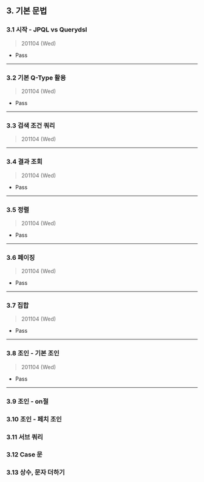## 3. 기본 문법

### 3.1 시작 - JPQL vs Querydsl

> 201104 (Wed)

* Pass

---


### 3.2 기본 Q-Type 활용

> 201104 (Wed)

* Pass

---

### 3.3 검색 조건 쿼리

> 201104 (Wed)


---

### 3.4 결과 조회

> 201104 (Wed)

* Pass

---


### 3.5 정렬

> 201104 (Wed)

* Pass

---


### 3.6 페이징

> 201104 (Wed)

* Pass

---

### 3.7 집합

> 201104 (Wed)

* Pass

---

### 3.8 조인 - 기본 조인

> 201104 (Wed)

* Pass

---


### 3.9 조인 - on절

### 3.10 조인 - 페치 조인

### 3.11 서브 쿼리

### 3.12 Case 문

### 3.13 상수, 문자 더하기

